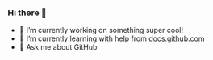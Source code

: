 ### Hi there 👋

- 🔭 I’m currently working on something super cool!
- 🌱 I’m currently learning with help from [docs.github.com](https://docs.github.com/)
- 💬 Ask me about GitHub
